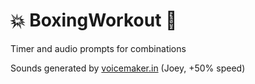 # 💥 BoxingWorkout 🥊
Timer and audio prompts for combinations

Sounds generated by [voicemaker.in](https://voicemaker.in/) (Joey, +50% speed)
